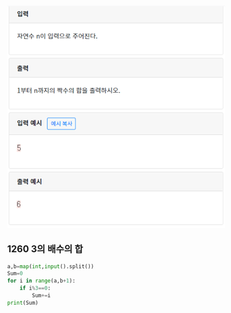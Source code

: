 ![](./img/image-20200428203055430.png)

## 1260  3의 배수의 합

```python
a,b=map(int,input().split())
Sum=0
for i in range(a,b+1):
    if i%3==0:
        Sum+=i
print(Sum)
```



